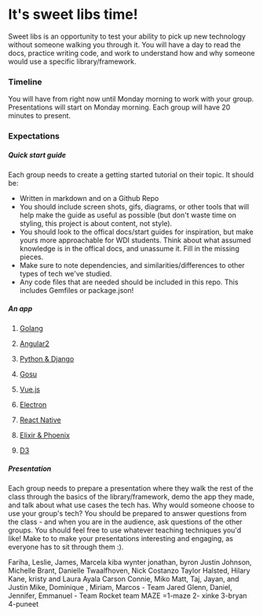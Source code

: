 # It's sweet libs time!

Sweet libs is an opportunity to test your ability to pick up new technology without someone walking you through it. You will have a day to read the docs, practice writing code, and work to understand how and why someone would use a specific library/framework.

### Timeline

You will have from right now until Monday morning to work with your group. Presentations will start on Monday morning. Each group will have 20 minutes to present.

### Expectations

##### Quick start guide
Each group needs to create a getting started tutorial on their topic. It should be:

  - Written in markdown and on a Github Repo
  - You should include screen shots, gifs, diagrams, or other tools that will help make the guide as useful as possible (but don't waste time on styling, this project is about content, not style).
  - You should look to the offical docs/start guides for inspiration, but make yours more approachable for WDI students. Think about what assumed knowledge is in the offical docs, and unassume it. Fill in the missing pieces.
  - Make sure to note dependencies, and similarities/differences to other types of tech we've studied.
  - Any code files that are needed should be included in this repo. This includes Gemfiles or package.json!



##### An app
1. [Golang](https://golang.org/)      

1. [Angular2](https://angular.io/)

1. [Python & Django](https://www.djangoproject.com/)

1. [Gosu](https://www.libgosu.org/)

1. [Vue.js](https://vuejs.org/)                                             

1. [Electron](http://electron.atom.io/)

1. [React Native](https://facebook.github.io/react-native/)

1. [Elixir & Phoenix](http://www.phoenixframework.org/)

1. [D3](https://d3js.org/)      



##### Presentation
Each group needs to prepare a presentation where they walk the rest of the class through the basics of the library/framework, demo the app they made, and talk about what use cases the tech has. Why would someone choose to use your group's tech? You should be prepared to answer questions from the class - and when you are in the audience, ask questions of the other groups. You should feel free to use whatever teaching techniques you'd like! Make to to make your presentations interesting and engaging, as everyone has to sit through them :).


Fariha, Leslie, James, Marcela
kiba wynter jonathan, byron
Justin Johnson, Michelle Brant, Danielle Twaalfhoven, Nick Costanzo
Taylor Halsted, Hilary Kane, kristy and Laura Ayala
Carson Connie, Miko
Matt, Taj, Jayan, and Justin
Mike, Dominique , Miriam, Marcos - Team Jared
Glenn, Daniel, Jennifer, Emmanuel - Team Rocket
team MAZE =1-maze 2- xinke 3-bryan 4-puneet
